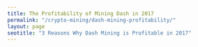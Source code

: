 ```yaml
---
title: The Profitability of Mining Dash in 2017 
permalink: "/crypto-mining/dash-mining-profitability/"
layout: page
seotitle: "3 Reasons Why Dash Mining is Profitable in 2017" 
---
```


